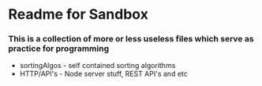# Readme for Sandbox
### This is a collection of more or less useless files which serve as practice for programming
* sortingAlgos - self contained sorting algorithms
* HTTP/API's - Node server stuff, REST API's and etc